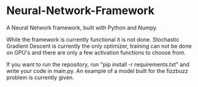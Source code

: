 # Neural-Network-Framework
A Neural Network framework, built with Python and Numpy.

While the framework is currently functional it is not done. Stochastic Gradient Descent is currently the only optimizer, training can not be done on GPU's and there are only a few activation functions to choose from.

If you want to run the repository, run "pip install -r requirements.txt" and write your code in main.py. An example of a model built for the fizzbuzz problem is currently given.
